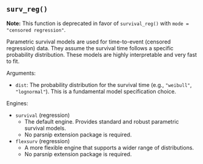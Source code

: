 ## `surv_reg()`

**Note:** This function is deprecated in favor of `survival_reg()` with `mode = "censored regression"`.

Parametric survival models are used for time-to-event (censored regression) data. They assume the survival time follows a specific probability distribution. These models are highly interpretable and very fast to fit.

Arguments:
* `dist`: The probability distribution for the survival time (e.g., `"weibull"`, `"lognormal"`). This is a fundamental model specification choice.

Engines:
* `survival` (regression)
    - The default engine. Provides standard and robust parametric survival models.
    - No parsnip extension package is required.
* `flexsurv` (regression)
    - A more flexible engine that supports a wider range of distributions.
    - No parsnip extension package is required.

